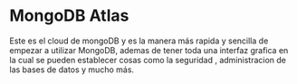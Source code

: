 # MongoDB Atlas 

Este es el cloud de mongoDB y es la manera más rapida y sencilla
de empezar a utilizar MongoDB, ademas de tener toda una interfaz grafica
en la cual se pueden establecer cosas como la seguridad , administracion
de las bases de datos y mucho más.